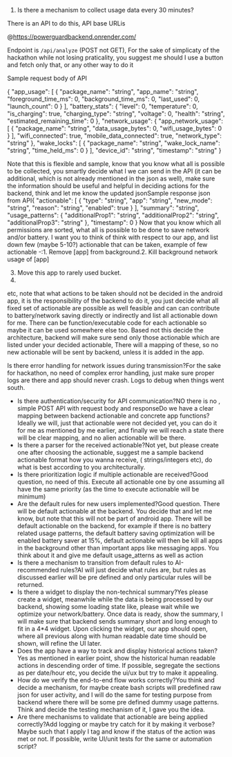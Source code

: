 1. Is there a mechanism to collect usage data every 30 minutes?

There is an API to do this, API base URLis

@https://powerguardbackend.onrender.com/

Endpoint is `/api/analyze` (POST not GET),
For the sake of simplicaty of the hackathon while not losing praticality, you suggest me should I
use a button and fetch only that, or any other way to do it

Sample request body of API

{
"app_usage": [
{
"package_name": "string",
"app_name": "string",
"foreground_time_ms": 0,
"background_time_ms": 0,
"last_used": 0,
"launch_count": 0
}
],
"battery_stats": {
"level": 0,
"temperature": 0,
"is_charging": true,
"charging_type": "string",
"voltage": 0,
"health": "string",
"estimated_remaining_time": 0
},
"network_usage": {
"app_network_usage": [
{
"package_name": "string",
"data_usage_bytes": 0,
"wifi_usage_bytes": 0
}
],
"wifi_connected": true,
"mobile_data_connected": true,
"network_type": "string"
},
"wake_locks": [
{
"package_name": "string",
"wake_lock_name": "string",
"time_held_ms": 0
}
],
"device_id": "string",
"timestamp": "string"
}

Note that this is flexible and sample, know that you know what all is possible to be collected, you
smartly decide what l we can send in the API (it can be additional, which is not already mentioned
in the json as well), make sure the information should be useful and helpful in deciding actions for
the backend, think and let me know the updated jsonSample response json from API{
"actionable": [
{
"type": "string",
"app": "string",
"new_mode": "string",
"reason": "string",
"enabled": true
}
],
"summary": "string",
"usage_patterns": {
"additionalProp1": "string",
"additionalProp2": "string",
"additionalProp3": "string"
},
"timestamp": 0
}
Now that you know which all permissions are sorted, what all is possible to be done to save network
and/or battery. I want you to think of think with respect to our app, and list down few (maybe
5-10?) actionable that can be taken, example of few actionable -:1. Remove [app] from
background.2. Kill background network usage of [app]

3. Move this app to rarely used bucket.
4.

etc, note that what actions to be taken should not be decided in the android app, it is the
responsibility of the backend to do it, you just decide what all fixed set of actionable are
possible as well feasible and can can contribute to battery/network saving directly or indirectly
and list all actionable down for me. There can be function/executable code for each actionable so
maybe it can be used somewhere else too. Based not this decide the architecture, backend will make
sure send only those actionable which are listed under your decided actionable, There will a
mapping of these, so no new actionable will be sent by backend, unless it is added in the app.

Is there error handling for network issues during transmission?For the sake for hackathon, no need
of complex error handling, just make sure proper logs are there and app should never crash. Logs to
debug when things went south.

* Is there authentication/security for API communication?NO there is no , simple POST API with
  request body and responseDo we have a clear mapping between backend actionable and concrete app
  functions?Ideally we will, just that actionable were not decided yet, you can do it for me as
  mentioned by me earlier, and finally we will reach a state there will be clear mapping, and no
  alien actionable will be there.
* Is there a parser for the received actionable?Not yet, but please create one after choosing the
  actionable, suggest me a sample backend actionable format how you wanna receive, (
  strings/integers etc), do what is best according to you architecturally.
* Is there prioritization logic if multiple actionable are received?Good question, no need of this.
  Execute all actionable one by one assuming all have the same priority (as the time to execute
  actionable will be minimum)
* Are the default rules for new users implemented?Good question. There will be default actionable
  at the backend. You decide that and let me know, but note that this will not be part of android
  app. There will be default actionable on the backend, for example if there is no battery related
  usage patterns, the default battery saving optimization will be enabled battery saver at 15%,
  default actionable will then be kill all apps in the background other than important apps like
  messaging apps. You think about it and give me default usage_atterns as well as action
* Is there a mechanism to transition from default rules to AI-recommended rules?AI will just decide
  what rules are, but rules as discussed earlier will be pre defined and only particular rules will
  be returned.
* Is there a widget to display the non-technical summary?Yes please create a widget, meanwhile while
  the data is being processed by our backend, showing some loading state like, please wait while we
  optimize your network/battery. Once data is ready, show the summary, I will make sure that backend
  sends summary short and long enough to fit in a 4*4 widget. Upon clicking the widget, our app
  should open, where all previous along with human readable date time should be shown, will refine
  the UI later.
* Does the app have a way to track and display historical actions taken?Yes as mentioned in earlier
  point, show the historical human readable actions in descending order of time. If possible,
  segregate the sections as per date/hour etc, you decide the ui/ux but try to make it appealing.
* How do we verify the end-to-end flow works correctly?You think and decide a mechanism, for maybe
  create bash scripts will predefined raw json for user activity, and I will do the same for testing
  purpose from backend where there will be some pre defined dummy usage patterns. Think and decide
  the testing mechanism of it, I gave you the idea.
* Are there mechanisms to validate that actionable are being applied correctly?Add logging or maybe
  try catch for it by making it verbose? Maybe such that I apply I tag and know if the status of the
  action was met or not. If possible, write UI/unit tests for the same or automation script?

